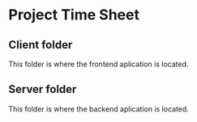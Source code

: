 # Project Time Sheet

## Client folder

This folder is where the frontend aplication is located.

## Server folder

This folder is where the backend aplication is located.
